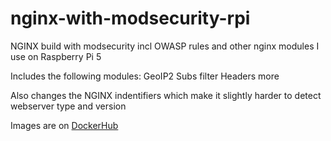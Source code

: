 # nginx-with-modsecurity-rpi
NGINX build with modsecurity incl OWASP rules and other nginx modules I use on Raspberry Pi 5

Includes the following modules:
GeoIP2
Subs filter
Headers more

Also changes the NGINX indentifiers which make it slightly harder to detect webserver type and version

Images are on [DockerHub](https://hub.docker.com/repository/docker/rweijnen/nginx-with-modsecurity-rpi/general)
